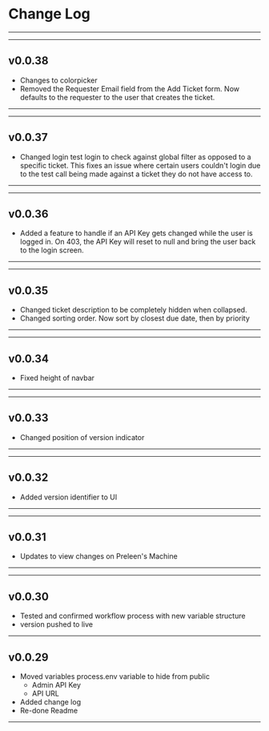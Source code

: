 # Change Log

---

---

## v0.0.38

-  Changes to colorpicker
-  Removed the Requester Email field from the Add Ticket form. Now defaults to the requester to the user that creates the ticket.

---

---

## v0.0.37

-  Changed login test login to check against global filter as opposed to a specific ticket. This fixes an issue where certain users couldn't login due to the test call being made against a ticket they do not have access to.

---

---

## v0.0.36

-  Added a feature to handle if an API Key gets changed while the user is logged in. On 403, the API Key will reset to null and bring the user back to the login screen.

---

---

## v0.0.35

-  Changed ticket description to be completely hidden when collapsed.
-  Changed sorting order. Now sort by closest due date, then by priority

---

---

## v0.0.34

-  Fixed height of navbar

---

---

## v0.0.33

-  Changed position of version indicator

---

---

## v0.0.32

-  Added version identifier to UI

---

---

## v0.0.31

-  Updates to view changes on Preleen's Machine

---

---

## v0.0.30

-  Tested and confirmed workflow process with new variable structure
-  version pushed to live

---

## v0.0.29

-  Moved variables process.env variable to hide from public
   -  Admin API Key
   -  API URL
-  Added change log
-  Re-done Readme

---
